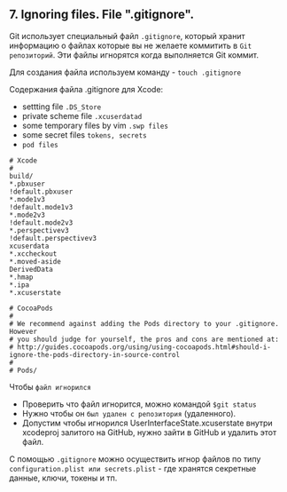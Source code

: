 
## 7. Ignoring files. File ".gitignore".

Git использует специальный файл `.gitignore`, который хранит информацию о файлах которые вы не желаете коммитить в `Git репозиторий`. Эти файлы игнорятся когда выполняется Git коммит.

Для создания файла используем команду - 
`touch .gitignore`

Содержания файла .gitignore для Xcode:
* settting file `.DS_Store`
* private scheme file `.xcuserdatad`
* some temporary files by vim `.swp files`
* some secret files `tokens, secrets`
* `pod files`

```
# Xcode
#
build/
*.pbxuser
!default.pbxuser
*.mode1v3
!default.mode1v3
*.mode2v3
!default.mode2v3
*.perspectivev3
!default.perspectivev3
xcuserdata
*.xccheckout
*.moved-aside
DerivedData
*.hmap
*.ipa
*.xcuserstate

# CocoaPods
#
# We recommend against adding the Pods directory to your .gitignore. However
# you should judge for yourself, the pros and cons are mentioned at:
# http://guides.cocoapods.org/using/using-cocoapods.html#should-i-ignore-the-pods-directory-in-source-control
#
# Pods/
```

Чтобы `файл игнорился` 
* Проверить что файл игнорится, можно командой `$git status`
* Нужно чтобы он `был удален с репозитория` (удаленного).
* Допустим чтобы игнорился UserInterfaceState.xcuserstate внутри xcodeproj залитого на GitHub, нужно зайти в GitHub и удалить этот файл.

С помощью `.gitignore` можно осуществить игнор файлов по типу `configuration.plist или secrets.plist` - где хранятся секретные данные, ключи, токены и тп.





